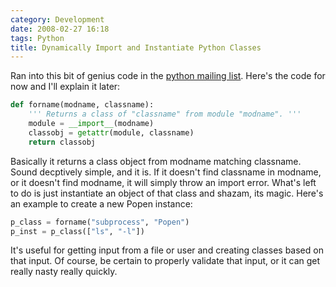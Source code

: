 ```yaml
---
category: Development
date: 2008-02-27 16:18
tags: Python
title: Dynamically Import and Instantiate Python Classes
---
```


Ran into this bit of genius code in the [python mailing
list](http://mail.python.org/pipermail/python-list/2003-March/192221.html).
Here's the code for now and I'll explain it later:

```python
def forname(modname, classname):
    ''' Returns a class of "classname" from module "modname". '''
    module = __import__(modname)
    classobj = getattr(module, classname)
    return classobj
```

Basically it returns a class object from modname matching classname.
Sound decptively simple, and it is. If it doesn't find classname in
modname, or it doesn't find modname, it will simply throw an import
error. What's left to do is just instantiate an object of that class and
shazam, its magic. Here's an example to create a new Popen instance:

```python
p_class = forname("subprocess", "Popen")
p_inst = p_class(["ls", "-l"])
```

It's useful for getting input from a file or user and creating classes
based on that input. Of course, be certain to properly validate that
input, or it can get really nasty really quickly.
